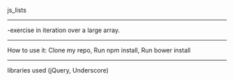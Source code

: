 
js_lists
_________________________
-exercise in iteration over a large array.
_________________________
How to use it:
  Clone my repo,
  Run npm install,
  Run bower install
  __________________________
libraries used (jQuery, Underscore)

